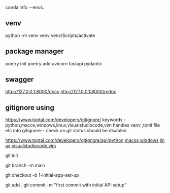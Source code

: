 conda info --envs.


venv
---
python -m venv venv
venv/Scripts/activate


package manager
---
poetry init
poetry add uvicorn fastapi pydantic


swagger
--------
http://127.0.0.1:8000/docs
http://127.0.0.1:8000/redoc

gitignore using
------------
https://www.toptal.com/developers/gitignore/
keywords : python,macos,windows,linux,visualstudiocode,vim
handles venv ,toml file etc into gitignore-- check on git status should be disabled

https://www.toptal.com/developers/gitignore/api/python,macos,windows,linux,visualstudiocode,vim


git init

git branch -m main

git checkout -b 1-initial-app-set-up

git add .
git commit -m "first commit with initial API setup"

